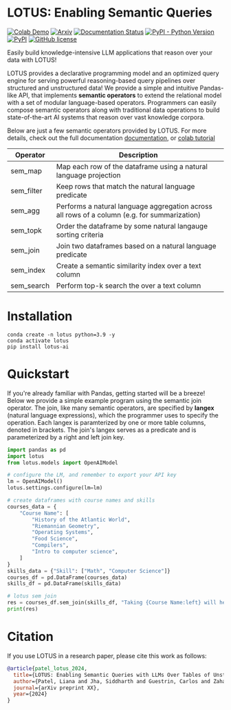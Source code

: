 # LOTUS:  Enabling Semantic Queries
<!--- BADGES: START --->
[![Colab Demo](https://colab.research.google.com/assets/colab-badge.svg)](https://colab.research.google.com/drive/16nw3AsmfNxU_wbD2HRZJTz8Ni881ZFLm?usp=sharing)
[![Arxiv](https://img.shields.io/badge/TODO)][#arxiv-paper-package]
[![Documentation Status](https://readthedocs.org/projects/lotus-ai/badge/?version=latest)](https://lotus-ai.readthedocs.io/en/latest/?badge=latest)
[![PyPI - Python Version](TODO)][#pypi-package]
[![PyPI](TODO)][#pypi-package]
[![GitHub license](https://img.shields.io/badge/License-MIT-blu.svg)][#license-gh-package]

[#license-gh-package]: https://lbesson.mit-license.org/
[#arxiv-paper-package]: TODO
[#docs-package]:TODO
[#pypi-package]: TODO
[#conda-forge-package]: TODO
<!--- BADGES: END --->

Easily build knowledge-intensive LLM applications that reason over your data with LOTUS!

LOTUS provides a declarative programming model and an optimized query engine for serving powerful reasoning-based query pipelines over structured and unstructured data! We provide a simple and intuitive Pandas-like API, that implements **semantic operators** to extend the relational model with a set of modular language-based operators. Programmers can easily compose semantic operators along with traditional data operations to build state-of-the-art AI systems that reason over vast knowledge corpora.

Below are just a few semantic operators provided by LOTUS. For more details, check out the full documentation [documentation](), or [colab tutorial](https://colab.research.google.com/drive/16nw3AsmfNxU_wbD2HRZJTz8Ni881ZFLm?usp=sharing)

| Operator   | Description                                     |
|------------|-------------------------------------------------|
| sem_map    | Map each row of the dataframe using a natural language projection                   |
| sem_filter | Keep rows that match the natural language predicate                |
| sem_agg    | Performs a natural language aggregation across all rows of a column (e.g. for summarization)           |
| sem_topk   | Order the dataframe by some natural langauge sorting criteria            |
| sem_join   | Join two dataframes based on a natural language predicate        |
| sem_index  | Create a semantic similarity index over a text column           |
| sem_search | Perform top-k search the over a text column          |


# Installation
```
conda create -n lotus python=3.9 -y
conda activate lotus
pip install lotus-ai
```

# Quickstart
If you're already familiar with Pandas, getting started will be a breeze! Below we provide a simple example program using the semantic join operator. The join, like many semantic operators, are specified by **langex** (natural language expressions), which the programmer uses to specify the operation. Each langex is paramterized by one or more table columns, denoted in brackets. The join's langex serves as a predicate and is parameterized by a right and left join key.
```python
import pandas as pd
import lotus
from lotus.models import OpenAIModel

# configure the LM, and remember to export your API key
lm = OpenAIModel()
lotus.settings.configure(lm=lm)

# create dataframes with course names and skills
courses_data = {
    "Course Name": [
        "History of the Atlantic World",
        "Riemannian Geometry",
        "Operating Systems",
        "Food Science",
        "Compilers",
        "Intro to computer science",
    ]
}
skills_data = {"Skill": ["Math", "Computer Science"]}
courses_df = pd.DataFrame(courses_data)
skills_df = pd.DataFrame(skills_data)

# lotus sem join 
res = courses_df.sem_join(skills_df, "Taking {Course Name:left} will help me learn {Skill:right}")
print(res)
```

# Citation
If you use LOTUS in a research paper, please cite this work as follows:
```bibtex
@article{patel_lotus_2024,
  title={LOTUS: Enabling Semantic Queries with LLMs Over Tables of Unstructured and Structured Data},
  author={Patel, Liana and Jha, Siddharth and Guestrin, Carlos and Zaharia, Matei},
  journal={arXiv preprint XX},
  year={2024}
}

```
